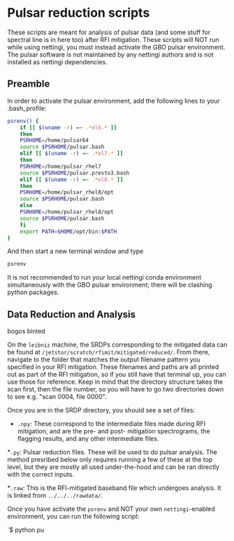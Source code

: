 # Pulsar reduction scripts


These scripts are meant for analysis of pulsar data (and some stuff for spectral line is in here too) after RFI mitigation. These scripts will NOT run while using nettingi, you must instead activate the GBO pulsar environment. The pulsar software is not maintained by any nettingi authors and is not installed as nettingi dependencies.


## Preamble

In order to activate the pulsar environment, add the following lines to your .bash_profile:

```bash
psrenv() {
    if [[ $(uname -r) =~ .*el6.* ]]
    then
	PSRHOME=/home/pulsar64
	source $PSRHOME/pulsar.bash
    elif [[ $(uname -r) =~ .*el7.* ]]
    then
	PSRHOME=/home/pulsar_rhel7
	source $PSRHOME/pulsar.presto3.bash
    elif [[ $(uname -r) =~ .*el8.* ]]
    then
	PSRHOME=/home/pulsar_rhel8/opt
	source $PSRHOME/pulsar.bash
    else
	PSRHOME=/home/pulsar_rhel8/opt
	source $PSRHOME/pulsar.bash
    fi
    export PATH=$HOME/opt/bin:$PATH
}
```
And then start a new terminal window and type

```bash
psrenv
```

It is not recommended to run your local nettingi conda environment simultaneously with the GBO pulsar environment; there will be clashing python packages.

## Data Reduction and Analysis

bogos binted

On the `leibniz` machine, the SRDPs corresponding to the mitigated data can be found at `/jetstor/scratch/rfimit/mitigated/reduced/`. From there, navigate to the folder that matches the output filename pattern you specified in your RFI mitigation. These filenames and paths are all printed out as part of the RFI mitigation, so if you still have that terminal up, you can use those for reference. Keep in mind that the directory structure takes the scan first, then the file number, so you will have to go two directories down to see e.g. "scan 0004, file 0000". 

Once you are in the SRDP directory, you should see a set of files:

 * `.npy`: These correspond to the intermediate files made during RFI mitigation, and are the pre- and post- mitigation spectrograms, the flagging results, and any other intermediate files.
 
 *`.py`: Pulsar reduction files. These will be used to do pulsar analysis. The method presribed below only requires running a few of these at the top level, but they are mostly all used under-the-hood and can be ran directly with the correct inputs.

 *`.raw`: This is the RFI-mitigated baseband file which undergoes analysis. It is linked from `../../../rawdata/`.

 Once you have activate the `psrenv` and NOT your own `nettingi`-enabled environment, you can run the following script:

 `$ python pu









